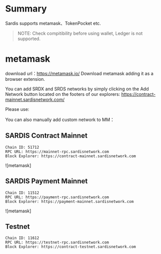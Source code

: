 # Summary

Sardis supports metamask、TokenPocket etc.

> NOTE: Check compitibility before using wallet, Ledger is not supported.

# metamask

download url：https://metamask.io/
Download metamask adding it as a browser extension.

You can add SRDX and SRDS networks by simply clicking on the Add Network button located on the footers of our explorers:
https://contract-mainnet.sardisnetwork.com/

Please use:


You can also manually add custom network to MM：

## SARDIS Contract Mainnet


```
Chain ID: 51712
RPC URL: https://mainnet-rpc.sardisnetwork.com
Block Explorer: https://contract-mainnet.sardisnetwork.com
```

![metamask]


## SARDIS Payment Mainnet


```
Chain ID: 11512
RPC URL: https://payment-rpc.sardisnetwork.com
Block Explorer: https://payment-mainnet.sardisnetwork.com
```

![metamask]

## Testnet

```
Chain ID: 11612
RPC URL: https://testnet-rpc.sardisnetwork.com
Block Explorer: https://contract-testnet.sardisnetwork.com
```

